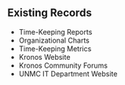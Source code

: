 ## Existing Records

* Time-Keeping Reports
* Organizational Charts
* Time-Keeping Metrics
* Kronos Website
* Kronos Community Forums
* UNMC IT Department Website
